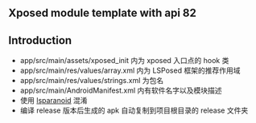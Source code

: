 ## Xposed module template with api 82

## Introduction
- app/src/main/assets/xposed_init 内为 xposed 入口点的 hook 类
- app/src/main/res/values/array.xml 内为 LSPosed 框架的推荐作用域
- app/src/main/res/values/strings.xml 为包名
- app/src/main/AndroidManifest.xml 内有软件名字以及模块描述
- 使用 [lsparanoid](https://github.com/LSPosed/LSParanoid) 混淆
- 编译 release 版本后生成的 apk 自动复制到项目根目录的 release 文件夹
